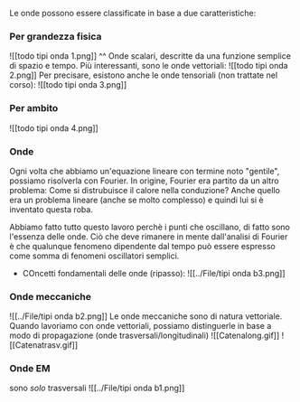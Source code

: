 Le onde possono essere classificate in base a due caratteristiche:
### Per grandezza fisica
![[todo tipi onda 1.png]]
^^ Onde scalari, descritte da una funzione semplice di spazio e tempo.
Più interessanti, sono le onde vettoriali:
![[todo tipi onda 2.png]]
Per precisare, esistono anche le onde tensoriali (non trattate nel corso):
![[todo tipi onda 3.png]]

### Per ambito
![[todo tipi onda 4.png]]

### Onde
Ogni volta che abbiamo un'equazione lineare con termine noto "gentile", possiamo risolverla con Fourier.
In origine, Fourier era partito da un altro problema: Come si distrubuisce il calore nella conduzione? Anche quello era un problema lineare (anche se molto complesso) e quindi lui si è inventato questa roba.

Abbiamo fatto tutto questo lavoro perchè i punti che oscillano, di fatto sono l'essenza delle onde.
Ciò che deve rimanere in mente dall'analisi di Fourier è che qualunque fenomeno dipendente dal tempo può essere espresso come somma di fenomeni oscillatori semplici.

- COncetti fondamentali delle onde (ripasso):
![[../File/tipi onda b3.png]]
### Onde meccaniche
![[../File/tipi onda b2.png]]
Le onde meccaniche sono di natura vettoriale. Quando lavoriamo con onde vettoriali, possiamo distinguerle in base a modo di propagazione (onde trasversali/longitudinali)
![[Catenalong.gif]] ![[Catenatrasv.gif]]
### Onde EM
sono _solo_ trasversali
![[../File/tipi onda b1.png]]
